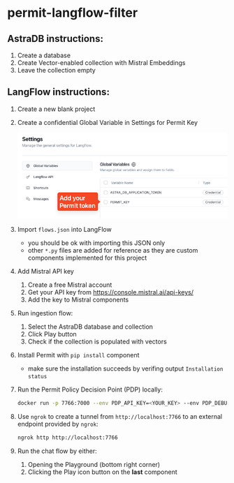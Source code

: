 # permit-langflow-filter

## AstraDB instructions:
1. Create a database
2. Create Vector-enabled collection with Mistral Embeddings
3. Leave the collection empty

## LangFlow instructions:
1. Create a new blank project
2. Create a confidential Global Variable in Settings for Permit Key
    
    ![image](./settings.png)

3. Import `flows.json` into LangFlow
    - you should be ok with importing this JSON only
    - other `*.py` files are added for reference as they are custom components implemented for this project
4. Add Mistral API key
    1. Create a free Mistral account
    2. Get your API key from https://console.mistral.ai/api-keys/
    3. Add the key to Mistral components
5. Run ingestion flow:
    1. Select the AstraDB database and collection
    2. Click Play button
    3. Check if the collection is populated with vectors
6. Install Permit with `pip install` component
    - make sure the installation succeeds by verifing output `Installation status`

7. Run the Permit Policy Decision Point (PDP) locally:

    ```bash
    docker run -p 7766:7000 --env PDP_API_KEY=<YOUR_KEY> --env PDP_DEBUG=true permitio/pdp-v2:latest
    ```

8. Use `ngrok` to create a tunnel from `http://localhost:7766` to an external endpoint provided by `ngrok`:

    ```bash
    ngrok http http://localhost:7766
    ```

9. Run the chat flow by either:
    1. Opening the Playground (bottom right corner)
    2. Clicking the Play icon button on the **last** component